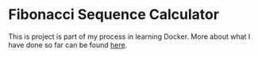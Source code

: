 # Fibonacci Sequence Calculator

This is project is part of my process in learning Docker. More about what I have done so far can be found [here](https://github.com/MatheusBoy/Wine_Learning_DevOps).
